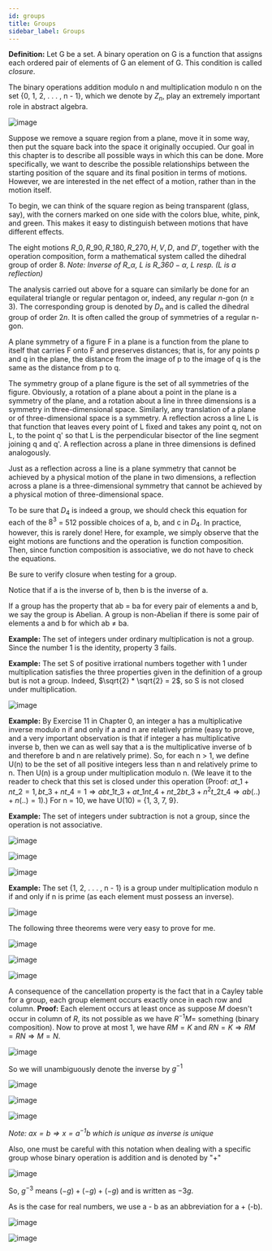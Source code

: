 ```yaml
---
id: groups
title: Groups
sidebar_label: Groups
---
```


**Definition:** Let G be a set. A binary operation on G is a function
that assigns each ordered pair of elements of G an element of G. This
condition is called _closure_.

The binary operations addition modulo n and multiplication modulo n on
the set {0, 1, 2, . . . , n - 1}, which we denote by $Z_n$, play an
extremely important role in abstract algebra.

![image](assets/upsc/mathematics_optional/algebra/groups_1.png)

Suppose we remove a square region from a plane, move it in some way,
then put the square back into the space it originally occupied. Our goal
in this chapter is to describe all possible ways in which this can be
done. More specifically, we want to describe the possible relationships
between the starting position of the square and its final position in
terms of motions. However, we are interested in the net effect of a
motion, rather than in the motion itself.

To begin, we can think of the square region as being transparent (glass,
say), with the corners marked on one side with the colors blue, white,
pink, and green. This makes it easy to distinguish between motions that
have different effects.

The eight motions $R\_0, R\_{90}, R\_{180}, R\_{270}, H, V, D,$ and $D'$,
together with the operation composition, form a mathematical system
called the dihedral group of order 8. _Note: Inverse of $R\_\alpha$, L is
$R\_{360 - \alpha}$, L resp. (L is a reflection)_

The analysis carried out above for a square can similarly be done for an
equilateral triangle or regular pentagon or, indeed, any regular $n$-gon
($n \geq 3$). The corresponding group is denoted by $D_n$ and is called
the dihedral group of order $2n$. It is often called the group of
symmetries of a regular n-gon.

A plane symmetry of a figure F in a plane is a function from the plane
to itself that carries F onto F and preserves distances; that is, for
any points p and q in the plane, the distance from the image of p to the
image of q is the same as the distance from p to q.

The symmetry group of a plane figure is the set of all symmetries of the
figure. Obviously, a rotation of a plane about a point in the plane is a
symmetry of the plane, and a rotation about a line in three dimensions
is a symmetry in three-dimensional space. Similarly, any translation of
a plane or of three-dimensional space is a symmetry. A reflection across
a line L is that function that leaves every point of L fixed and takes
any point q, not on L, to the point q' so that L is the perpendicular
bisector of the line segment joining q and q'. A reflection across a
plane in three dimensions is defined analogously.

Just as a reflection across a line is a plane symmetry that cannot be
achieved by a physical motion of the plane in two dimensions, a
reflection across a plane is a three-dimensional symmetry that cannot be
achieved by a physical motion of three-dimensional space.

To be sure that $D_4$ is indeed a group, we should check this equation
for each of the $8^3$ = 512 possible choices of a, b, and c in $D_4$. In
practice, however, this is rarely done! Here, for example, we simply
observe that the eight motions are functions and the operation is
function composition. Then, since function composition is associative,
we do not have to check the equations.

Be sure to verify closure when testing for a group.

Notice that if a is the inverse of b, then b is the inverse of a.

If a group has the property that ab = ba for every pair of elements a
and b, we say the group is Abelian. A group is non-Abelian if there is
some pair of elements a and b for which ab $\neq$ ba.

**Example:** The set of integers under ordinary multiplication is not a
group. Since the number 1 is the identity, property 3 fails.

**Example:** The set S of positive irrational numbers together with 1
under multiplication satisfies the three properties given in the
definition of a group but is not a group. Indeed,
$\sqrt{2} * \sqrt{2} = 2$, so S is not closed under multiplication.

![image](assets/upsc/mathematics_optional/algebra/groups_2.png)

**Example:** By Exercise 11 in Chapter 0, an integer a has a
multiplicative inverse modulo n if and only if a and n are relatively
prime (easy to prove, and a very important observation is that if
integer a has multiplicative inverse b, then we can as well say that a
is the multiplicative inverse of b and therefore b and n are relatively
prime). So, for each n $>$ 1, we define U(n) to be the set of all
positive integers less than n and relatively prime to n. Then U(n) is a
group under multiplication modulo n. (We leave it to the reader to check
that this set is closed under this operation (Proof: $at\_1 + nt\_2 = 1, bt\_3 + nt\_4 = 1 \Rightarrow abt\_1t\_3 + at\_1nt\_4 + nt\_2bt\_3 + n^2t\_2t\_4 \Rightarrow ab(..) + n(..) = 1$).) For n = 10, we have U(10) = {1, 3, 7, 9}.

**Example:** The set of integers under subtraction is not a group, since
the operation is not associative.

![image](assets/upsc/mathematics_optional/algebra/groups_4.png)

![image](assets/upsc/mathematics_optional/algebra/groups_5.png)

![image](assets/upsc/mathematics_optional/algebra/groups_6.png)

**Example:** The set {1, 2, . . . , n - 1} is a group under
multiplication modulo n if and only if n is prime (as each element must
possess an inverse).

![image](assets/upsc/mathematics_optional/algebra/groups_7.png)

The following three theorems were very easy to prove for me.

![image](assets/upsc/mathematics_optional/algebra/groups_8.png)

![image](assets/upsc/mathematics_optional/algebra/groups_9.png)

![image](assets/upsc/mathematics_optional/algebra/groups_10.png)

A consequence of the cancellation property is the fact that in a Cayley
table for a group, each group element occurs exactly once in each row
and column. **Proof:** Each element occurs at least once as suppose $M$
doesn't occur in column of $R$, its not possible as we have
$R^{-1}M =$ something (binary composition). Now to prove at most 1, we
have $RM = K$ and $RN = K \Rightarrow RM = RN \Rightarrow M = N$.

![image](assets/upsc/mathematics_optional/algebra/groups_11.png)

So we will unambiguously denote the inverse by $g^{-1}$

![image](assets/upsc/mathematics_optional/algebra/groups_12.png)

![image](assets/upsc/mathematics_optional/algebra/groups_13.png)

![image](assets/upsc/mathematics_optional/algebra/groups_14.png)

_Note: $ax = b \Rightarrow x = a^{-1}b$ which is unique as inverse is
unique_

Also, one must be careful with this notation when dealing with a
specific group whose binary operation is addition and is denoted by
"+"

![image](assets/upsc/mathematics_optional/algebra/groups_15.png)

So, $g^{-3}$ means $(-g) + (-g) + (-g)$ and is written as $-3g$.

As is the case for real numbers, we use a - b as an abbreviation for a +
(-b).

![image](assets/upsc/mathematics_optional/algebra/groups_16.png)

![image](assets/upsc/mathematics_optional/algebra/groups_17.png)
